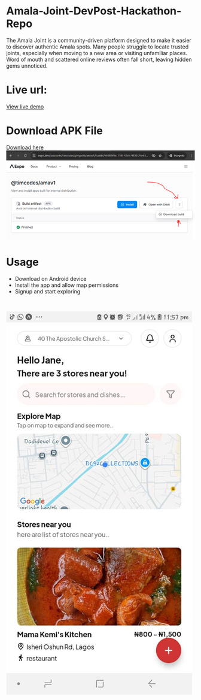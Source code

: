 # Amala-Joint-DevPost-Hackathon-Repo

<p>
The Amala Joint is a community-driven platform designed to make it easier to discover authentic Amala spots. 
Many people struggle to locate trusted joints, especially when moving to a new area or visiting unfamiliar places. 
Word of mouth and scattered online reviews often fall short, leaving hidden gems unnoticed. 
</p>

# Live url:
<a href="https://appetize.io/app/b_5rnla2qbgrswravifqqbwyek5y">View live demo</a>
<br/>

# Download APK File
<a href="https://expo.dev/accounts/timcodes/projects/amav1/builds/9d48849a-71f6-42c5-9830-24e61624ad05">Download here</a>
<br/>
![Amala Joint App Download](https://github.com/Timcodes117/Amala-Joint-DevPost-Hackathon-Repo/blob/main/frontend/assets/images/apk%20walkthrough.PNG?raw=true "Amala Joint app download")

# Usage
- Download on Android device
- Install the app and allow map permissions
- Signup and start exploring

<br />

![Amala Joint App](https://github.com/Timcodes117/Amala-Joint-DevPost-Hackathon-Repo/blob/main/frontend/assets/images/IMG-20250914-WA0003.jpg?raw=true "Amala Joint")

